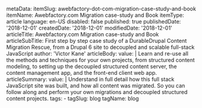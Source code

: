 metaData:
    itemSlug: awebfactory-dot-com-migration-case-study-and-book
    itemName: Awebfactory.com Migration case-study and Book
    itemType: article
    language: en-US
    disabled: false
    published: true
    publishedDate: '2018-12-01'
    createdDate: '2018-12-01'
    modifiedDate: '2018-12-01'
articleTitle: Awebfactory.com Migration case-study and Book
articleSubTitle: First step by step case study of a DurableDrupal Content Migration Rescue, from a Drupal 6 site to decoupled and scalable full-stack JavaScript
author: 'Victor Kane'
articleBody:
    value: |
        Learn and re-use all the methods and techniques for your own projects, from structured content modeling, to setting up the decoupled structured content server, the content management app, and the front-end client web app.
articleSummary:
    value: |
        Understand in full detail how this full stack JavaScript site was built, and how all content was migrated. So you can follow along and perform your own migrations and decoupled structured content projects.
tags:
    - tagSlug: blog
      tagName: blog
